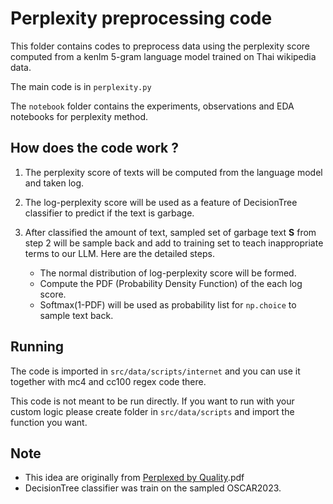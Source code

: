 # Perplexity preprocessing code

This folder contains codes to preprocess data using the perplexity score computed from a kenlm 5-gram language model trained on Thai wikipedia data.

The main code is in `perplexity.py`

The `notebook` folder contains the experiments, observations and EDA notebooks for perplexity method.

## How does the code work ?

1. The perplexity score of texts will be computed from the language model and taken log.

2. The log-perplexity score will be used as a feature of DecisionTree classifier to predict if the text is garbage. 

3. After classified the amount of text, sampled set of garbage text **S** from step 2 will be sample back and add to training set to teach inappropriate terms to our LLM. Here are the detailed steps.

    - The normal distribution of log-perplexity score will be formed.
    - Compute the PDF (Probability Density Function) of the each log score.
    - Softmax(1-PDF) will be used as probability list for `np.choice` to sample text back. 

## Running

The code is imported in `src/data/scripts/internet` and you can use it together with mc4 and cc100 regex code there. 

This code is not meant to be run directly. If you want to run with your custom logic please create folder in `src/data/scripts` and import the function you want.

## Note

- This idea are originally from [Perplexed by Quality](https://arxiv.org/pdf/2212.10440).pdf
- DecisionTree classifier was train on the sampled OSCAR2023.



